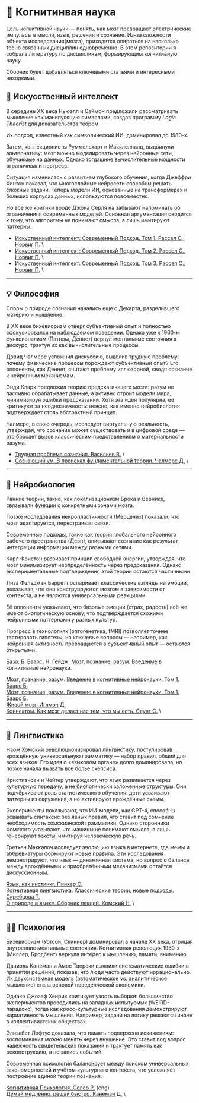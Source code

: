 # 🧠 Когнитинвая наука

Цель когнитивной науки — понять, как мозг превращает электрические импульсы в мысли, язык, решения и сознание. Из-за сложности объекта исследования(мозга), приходится опираться на насколько тесно связанных дисциплин одновременно. В этом репозитории я собрала литературу по дисциплинам, формирующим когнитивную науку.  

Сборник будет добавляться ключевыми статьями и интересными находками.

## 🤖 Искусственный интеллект

В середине XX века Ньюэлл и Саймон предложили рассматривать мышление как манипуляцию символами, создав программу _Logic Theorist_ для доказательства теорем. 

Их подход, известный как символический ИИ, доминировал до 1980-х. 

Затем, коннекционисты Руммельхарт и Макклелланд, выдвинули альтернативу: мозг можно моделировать через нейронные сети, обучаемые на данных. Однако тогдашние вычислительные мощности ограничивали прогресс. 

Ситуация изменилась с развитием глубокого обучения, когда Джеффри Хинтон показал, что многослойные нейросети способны решать сложные задачи. Теперь модели ИИ, основанные на трансформерах и больших корпусах данных, используются повсеместно. 

Но все же критики вроде Джона Серля на забывают напоминать об ограниченияя современных моделей. Основная аргументация сводится к тому, что алгоритмы не понимают смысла, а лишь имитируют паттерны.

- [Искуственный интеллект: Современный Подход. Том 1. Рассел С., Норвиг П.](ai/russel-tom-1.pdf) \
- [Искуственный интеллект: Современный Подход. Том 2. Рассел С., Норвиг П.](ai/russel-tom-2.pdf) \
- [Искуственный интеллект: Современный Подход. Том 3. Рассел С., Норвиг П.](ai/russel-tom-3.pdf) \

---

## 💡 Философия

Споры о природе сознания начались еще с Декарта, разделившего материю и мышление. 

В XX веке бихевиоризм отверг субъективный опыт и полностью сфокусировался на наблюдаемом поведении. Однако уже к 1960-м функционализм (Патнэм, Деннет) вернул ментальные состояния в дискурс, трактуя их как вычислительные процессы. 

Дэвид Чалмерс усложнил дискуссию, выделив трудную проблему: почему физические процессы порождают субъективный опыт? Его оппоненты, как Деннет, считают проблему иллюзорной, сводя сознание к нейронным механизмам. 

Энди Кларк предложил теорию предсказающего мозга: разум не пассивно обрабатывает данные, а активно строит модели мира, минимизируя ошибки предсказаний. Хотя эта идея популярна, её критикуют за неоднозначность: неясно, как именно нейробиология подтверждает столь абстрактный принцип. 

Чалмерс, в свою очередь, исследует виртуальную реальность, утверждая, что сознание может существовать и в цифровой среде — это бросает вызов классическим представлениям о материальности разума.

- [Трудная проблема сознания. Васильев В.](phil/vasilev.pdf) \
- [Сознающий ум. В происках фундаментальной теории. Чалмерс Д.](phil/chalmers.pdf) \

---

## 🧬 Нейробиология

Ранние теории, такие, как локализационизм Брока и Вернике, связывали функции с конкретными зонами мозга. 

Позже исследования нейропластичности (Мерцених) показали, что мозг адаптируется, перестраивая связи. 

Современные подходы, такие как теория глобального нейронного рабочего пространства (Деэн), описывают сознание как результат интеграции информации между разными сетями. 

Карл Фристон развивает принцип свободной энергии, утверждая, что мозг минимизирует неопределённость через предсказания. Однако экспериментальные подтверждения этой теории остаются частичными. 

Лиза Фельдман Барретт оспаривает классические взгляды на эмоции, доказывая, что они конструируются мозгом в зависимости от контекста, а не являются универсальными реакциями. 

Её оппоненты указывают, что базовые эмоции (страх, радость) всё же имеют биологическую основу, что подтверждается схожими нейронными паттернами у разных культур. 

Прогресс в технологиях (оптогенетика, fMRI) позволяет точнее тестировать гипотезы, но ключевые вопросы — например, как нейронная активность превращается в субъективный опыт — остаются открытыми.

База: Б. Баарс, Н. Гейдж. Мозг, познание, разум. Введенме в когнитивные нейронауки.

[Мозг, познание, разум. Введение в когнитивные нейронауки. Том 1. Баарс Б.](neuro/baars-tom-1.pdf) \
[Мозг, познание, разум. Введение в когнитивные нейронауки. Том 1. Баарс Б.](neuro/baars-tom-2.pdf) \
[Живой мозг. Иглмэн Д.](neuro/egleman.pdf) \
[Коннектом. Как мозг делает нас тем, что мы есть. Сеунг С.](neuro/seung.pdf) \

---

## 👅 Лингвистика

Наом Хомский революционизировал лингвистику, постулировав врождённую универсальную грамматику — набор правил, общий для всех языков. Его идея о «языковом органе» долго доминировала, но позже начала вызвать все болье скепсиса.

Кристиансен и Чейтер утверждают, что язык развивается через культурную передачу, а не биологически заложенные структуры. Они подчёркивают роль статистического обучения: дети усваивают паттерны из окружения, а не активируют врождённые схемы. 

Эксперименты показывают, что ИИ-модели, как GPT-4, способны осваивать синтаксис без явных правил, что ставит под сомнение необходимость хомскианской грамматики. Однако сторонники Хомского указывают, что машины не понимают смысла, а лишь генерируют тексты, имитируя человеческую речь. 

Гретхен Маккалоч исследует эволюцию языка в интернете, где мемы и аббревиатуры формируют новые правила. Эти исследования демонстрируют, что язык — динамичная система, но вопрос о балансе между врождёнными и приобретёнными механизмами остаётся дискуссионным.

[Язык, как инстинкг. Пинкер С.](ling/pinker.pdf) \
[Когнитивная лингвистика. Классические теории, новые подходы. Скребцова Т.](ling/skrebtsova.pdf) \
[О природе и языке. Сборник лекций. Хомский Н.](ling/khomsky.pdf) \


---

## 🧘‍♀️ Психология

Бихевиоризм (Уотсон, Скиннер) доминировал в начале XX века, отрицая внутренние ментальные состояния. Когнитивная революция 1950-х (Миллер, Бродбент) вернула интерес к мышлению, памяти, вниманию. 

Даниэль Канеман и Амос Тверски выявили систематические ошибки в принятии решений, показав, что люди часто действуют иррационально. Их двухсистемная модель (автоматическое vs. аналитическое мышление) стала основой поведенческой экономики. 

Однако Джозеф Хенрих критикует узость выборки: большинство экспериментов проводились на западных испытуемых (WEIRD-парадокс), тогда как кросс-культурные исследования демонстрируют вариативность мышления. Например, задачи на логику решаются иначе в коллективистских обществах. 

Элизабет Лофтус доказала, что память подвержена искажениям: воспоминания можно менять через внушение. Это ставит под вопрос надёжность свидетельских показаний и трактует память как реконструкцию, а не запись событий. 

Современная психология балансирует между поиском универсальных закономерностей и учётом культурного контекста, что усложняет построение единой теории познания.

[Когнитивная Психология. Солсо Р.](psy/solso.pdf) (eng) \
[Думай медленно, решай быстро. Канеман Д.](psy/kahneman.pdf) \